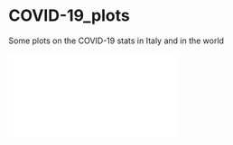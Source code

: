 # COVID-19_plots
Some plots on the COVID-19 stats in Italy and in the world

![alt text](./plot_ita_prov.pdf)
